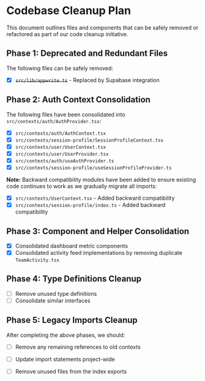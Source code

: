 
# Codebase Cleanup Plan

This document outlines files and components that can be safely removed or refactored as part of our code cleanup initiative.

## Phase 1: Deprecated and Redundant Files

The following files can be safely removed:

- [x] ~~`src/lib/appwrite.ts`~~ - Replaced by Supabase integration

## Phase 2: Auth Context Consolidation

The following files have been consolidated into `src/contexts/auth/AuthProvider.tsx`:

- [x] `src/contexts/auth/AuthContext.tsx`
- [x] `src/contexts/session-profile/SessionProfileContext.tsx` 
- [x] `src/contexts/user/UserContext.tsx`
- [x] `src/contexts/user/UserProvider.tsx`
- [x] `src/contexts/auth/useAuthProvider.ts`
- [x] `src/contexts/session-profile/useSessionProfileProvider.ts`

**Note:** Backward compatibility modules have been added to ensure existing code continues to work as we gradually migrate all imports:
- [x] `src/contexts/UserContext.tsx` - Added backward compatibility
- [x] `src/contexts/session-profile/index.ts` - Added backward compatibility

## Phase 3: Component and Helper Consolidation

- [x] Consolidated dashboard metric components
- [x] Consolidated activity feed implementations by removing duplicate `TeamActivity.tsx`

## Phase 4: Type Definitions Cleanup

- [ ] Remove unused type definitions
- [ ] Consolidate similar interfaces

## Phase 5: Legacy Imports Cleanup

After completing the above phases, we should:

- [ ] Remove any remaining references to old contexts
- [ ] Update import statements project-wide
- [ ] Remove unused files from the index exports

